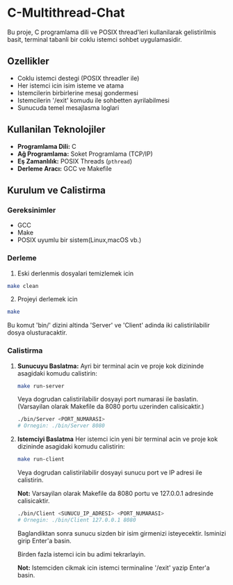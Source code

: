 # C-Multithread-Chat

Bu proje, C programlama dili ve POSIX thread'leri kullanilarak gelistirilmis basit, terminal tabanli bir coklu istemci sohbet uygulamasidir.

## Ozellikler

* Coklu istemci destegi (POSIX threadler ile)
* Her istemci icin isim isteme ve atama
* Istemcilerin birbirlerine mesaj gondermesi
* Istemcilerin '/exit' komudu ile sohbetten ayrilabilmesi
* Sunucuda temel mesajlasma loglari

## Kullanilan Teknolojiler

* **Programlama Dili:** C
* **Ağ Programlama:** Soket Programlama (TCP/IP)
* **Eş Zamanlılık:** POSIX Threads (`pthread`)
* **Derleme Aracı:** GCC ve Makefile

## Kurulum ve Calistirma

### Gereksinimler

* GCC
* Make 
* POSIX uyumlu bir sistem(Linux,macOS vb.)

### Derleme 

1. Eski derlenmis dosyalari temizlemek icin
```bash
make clean
```
2. Projeyi derlemek icin
```bash
make
```
Bu komut 'bin/' dizini altinda 'Server' ve 'Client' adinda iki calistirilabilir dosya olusturacaktir.
### Calistirma

1.  **Sunucuyu Baslatma:**
    Ayri bir terminal acin ve proje kok dizininde asagidaki komudu calistirin:
    ```bash
    make run-server
    ```
    Veya dogrudan calistirilabilir dosyayi port numarasi ile baslatin.
    (Varsayilan olarak Makefile da 8080 portu uzerinden calisicaktir.)
    ```bash
    ./bin/Server <PORT_NUMARASI>
    # Ornegin: ./bin/Server 8080
    ```
2.  **Istemciyi Baslatma**
    Her istemci icin yeni bir terminal acin ve proje kok dizininde asagidaki komudu calistirin:
    ```bash
    make run-client
    ```
    Veya dogrudan calistirilabilir dosyayi sunucu port ve IP adresi ile calistirin.
    
    **Not:** Varsayilan olarak Makefile da 8080 portu ve 127.0.0.1 adresinde calisicaktir.
    ```bash
    ./bin/Client <SUNUCU_IP_ADRESI> <PORT_NUMARASI> 
    # Ornegin: ./bin/Client 127.0.0.1 8080
    ```
    Baglandiktan sonra sunucu sizden bir isim girmenizi isteyecektir. Isminizi girip Enter'a basin.
    
    Birden fazla istemci icin bu adimi tekrarlayin.

    **Not:** Istemciden cikmak icin istemci terminaline '/exit' yazip Enter'a basin.